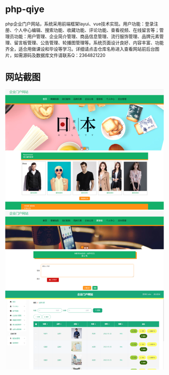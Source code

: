 # php-qiye
php企业门户网站，系统采用前端框架layui、vue技术实现。用户功能：登录注册、个人中心编辑、搜索功能、收藏功能、评论功能、查看视频、在线留言等；管理员功能：用户管理、企业简介管理、商品信息管理、流行服饰管理、品牌元素管理、留言板管理、公告管理、轮播图管理等。系统页面设计良好、内容丰富、功能齐全，适合用做课设和毕设等学习。详细请点击仓库名称进入查看网站前后台图片，如需源码及数据库文件请联系Q：2364821220
# 网站截图
![image](https://github.com/hzl0898/php-qiye/blob/main/网站首页.png)
![image](https://github.com/hzl0898/php-qiye/blob/main/留言板.png)
![image](https://github.com/hzl0898/php-qiye/blob/main/后台品牌元素管理.png)
